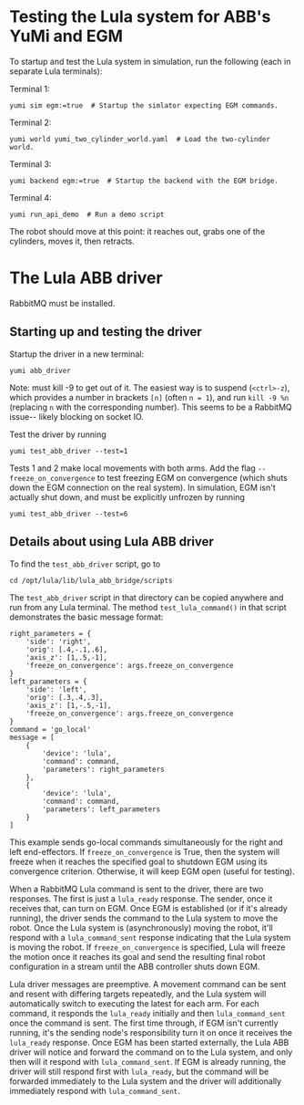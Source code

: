 # Testing the Lula system for ABB's YuMi and EGM

To startup and test the Lula system in simulation, run the following (each in
separate Lula terminals):

Terminal 1:

    yumi sim egm:=true  # Startup the simlator expecting EGM commands.

Terminal 2:

    yumi world yumi_two_cylinder_world.yaml  # Load the two-cylinder world.

Terminal 3:

    yumi backend egm:=true  # Startup the backend with the EGM bridge.

Terminal 4: 

    yumi run_api_demo  # Run a demo script

The robot should move at this point: it reaches out, grabs one of the
cylinders, moves it, then retracts.


# The Lula ABB driver

RabbitMQ must be installed.

## Starting up and testing the driver

Startup the driver in a new terminal:

    yumi abb_driver

Note: must kill -9 to get out of it. The easiest way is to suspend
(`<ctrl>-z`), which provides a number in brackets `[n]` (often `n = 1`), and
run `kill -9 %n` (replacing `n` with the corresponding number). This seems to
be a RabbitMQ issue-- likely blocking on socket IO.

Test the driver by running

    yumi test_abb_driver --test=1

Tests 1 and 2 make local movements with both arms. Add the flag
`--freeze_on_convergence` to test freezing EGM on convergence (which shuts down
the EGM connection on the real system). In simulation, EGM isn't actually shut
down, and must be explicitly unfrozen by running 

    yumi test_abb_driver --test=6

## Details about using Lula ABB driver

To find the `test_abb_driver` script, go to

    cd /opt/lula/lib/lula_abb_bridge/scripts

The `test_abb_driver` script in that directory can be copied anywhere and run
from any Lula terminal. The method `test_lula_command()` in that script 
demonstrates the basic message format:

    right_parameters = {
        'side': 'right',
        'orig': [.4,-.1,.6],
        'axis_z': [1,.5,-1],
        'freeze_on_convergence': args.freeze_on_convergence
    }
    left_parameters = {
        'side': 'left',
        'orig': [.3,.4,.3],
        'axis_z': [1,-.5,-1],
        'freeze_on_convergence': args.freeze_on_convergence
    }
    command = 'go_local'
    message = [
        {
            'device': 'lula',
            'command': command,
            'parameters': right_parameters
        },
        {
            'device': 'lula',
            'command': command,
            'parameters': left_parameters
        }
    ]

This example sends go-local commands simultaneously for the right and left
end-effectors.  If `freeze_on_convergence` is True, then the system will freeze
when it reaches the specified goal to shutdown EGM using its convergence
criterion. Otherwise, it will keep EGM open (useful for testing). 

When a RabbitMQ Lula command is sent to the driver, there are two responses.
The first is just a `lula_ready` response. The sender, once it receives that,
can turn on EGM. Once EGM is established (or if it's already running), the
driver sends the command to the Lula system to move the robot. Once the Lula
system is (asynchronously) moving the robot, it'll respond with a
`lula_command_sent` response indicating that the Lula system is moving the
robot. If `freeze_on_convergence` is specified, Lula will freeze the motion
once it reaches its goal and send the resulting final robot configuration in a
stream until the ABB controller shuts down EGM.

Lula driver messages are preemptive. A movement command can be sent and resent
with differing targets repeatedly, and the Lula system will automatically
switch to executing the latest for each arm. For each command, it responds the
`lula_ready` initially and then `lula_command_sent` once the command is sent.
The first time through, if EGM isn't currently running, it's the sending node's
responsibility turn it on once it receives the `lula_ready` response. Once EGM
has been started externally, the Lula ABB driver will notice and forward the
command on to the Lula system, and only then will it respond with
`lula_command_sent`. If EGM is already running, the driver will still respond
first with `lula_ready`, but the command will be forwarded immediately to the
Lula system and the driver will additionally immediately respond with
`lula_command_sent`.
